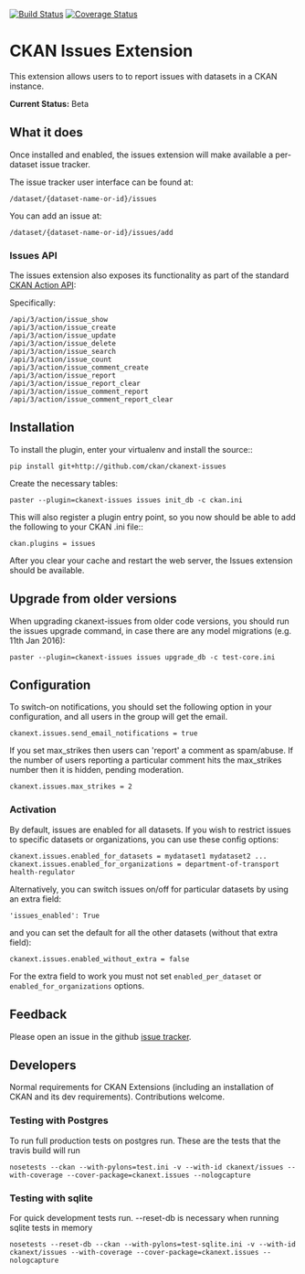 [![Build Status](https://travis-ci.org/ckan/ckanext-issues.svg?branch=master)](https://travis-ci.org/ckan/ckanext-issues)
[![Coverage Status](https://coveralls.io/repos/ckan/ckanext-issues/badge.svg)](https://coveralls.io/r/ckan/ckanext-issues)
# CKAN Issues Extension

This extension allows users to to report issues with datasets in a CKAN
instance.

**Current Status:** Beta

## What it does

Once installed and enabled, the issues extension will make available a per-
dataset issue tracker.

The issue tracker user interface can be found at:

    /dataset/{dataset-name-or-id}/issues

You can add an issue at:

    /dataset/{dataset-name-or-id}/issues/add

### Issues API

The issues extension also exposes its functionality as part of the standard [CKAN Action API][api]:

[api]: http://docs.ckan.org/en/latest/api/index.html

Specifically:

    /api/3/action/issue_show
    /api/3/action/issue_create
    /api/3/action/issue_update
    /api/3/action/issue_delete
    /api/3/action/issue_search
    /api/3/action/issue_count
    /api/3/action/issue_comment_create
    /api/3/action/issue_report
    /api/3/action/issue_report_clear
    /api/3/action/issue_comment_report
    /api/3/action/issue_comment_report_clear

## Installation

To install the plugin, enter your virtualenv and install the source::

    pip install git+http://github.com/ckan/ckanext-issues

Create the necessary tables:

    paster --plugin=ckanext-issues issues init_db -c ckan.ini

This will also register a plugin entry point, so you now should be
able to add the following to your CKAN .ini file::

    ckan.plugins = issues

After you clear your cache and restart the web server, the Issues extension
should be available.

## Upgrade from older versions

When upgrading ckanext-issues from older code versions, you should run the issues upgrade command, in case there are any model migrations (e.g. 11th Jan 2016):

    paster --plugin=ckanext-issues issues upgrade_db -c test-core.ini

## Configuration

To switch-on notifications, you should set the following option in your
configuration, and all users in the group will get the email.

    ckanext.issues.send_email_notifications = true

If you set max_strikes then users can 'report' a comment as spam/abuse. If the number of users reporting a particular comment hits the max_strikes number then it is hidden, pending moderation.

    ckanext.issues.max_strikes = 2

### Activation

By default, issues are enabled for all datasets. If you wish to restrict
issues to specific datasets or organizations, you can use these config options:
    
    ckanext.issues.enabled_for_datasets = mydataset1 mydataset2 ...
    ckanext.issues.enabled_for_organizations = department-of-transport health-regulator

Alternatively, you can switch issues on/off for particular datasets by using an extra field:

    'issues_enabled': True

and you can set the default for all the other datasets (without that extra field):

    ckanext.issues.enabled_without_extra = false

For the extra field to work you must not set `enabled_per_dataset` or `enabled_for_organizations` options.

## Feedback

Please open an issue in the github [issue tracker][issues].

[issues]: https://github.com/ckan/ckanext-issues

## Developers

Normal requirements for CKAN Extensions (including an installation of CKAN and
its dev requirements). Contributions welcome.

### Testing with Postgres
To run full production tests on postgres run. These are the tests that the travis build will run

    nosetests --ckan --with-pylons=test.ini -v --with-id ckanext/issues --with-coverage --cover-package=ckanext.issues --nologcapture

### Testing with sqlite
For quick development tests run. --reset-db is necessary when running sqlite tests in memory

    nosetests --reset-db --ckan --with-pylons=test-sqlite.ini -v --with-id ckanext/issues --with-coverage --cover-package=ckanext.issues --nologcapture
